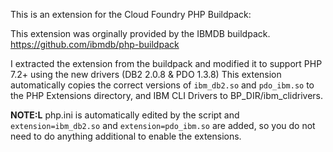 This is an extension for the Cloud Foundry PHP Buildpack:

This extension was orginally provided by the IBMDB buildpack. 
https://github.com/ibmdb/php-buildpack

I extracted the extension from the buildpack and modified it to support PHP 7.2+ using the new drivers (DB2 2.0.8 & PDO 1.3.8)
This extension automatically copies the correct versions of `ibm_db2.so` and `pdo_ibm.so` to the PHP Extensions directory, and IBM CLI Drivers to BP_DIR/ibm\_clidrivers.

**NOTE:L** php.ini is automatically edited by the script and `extension=ibm_db2.so` and `extension=pdo_ibm.so` are added, so you do not need to do anything additional to enable the extensions.
